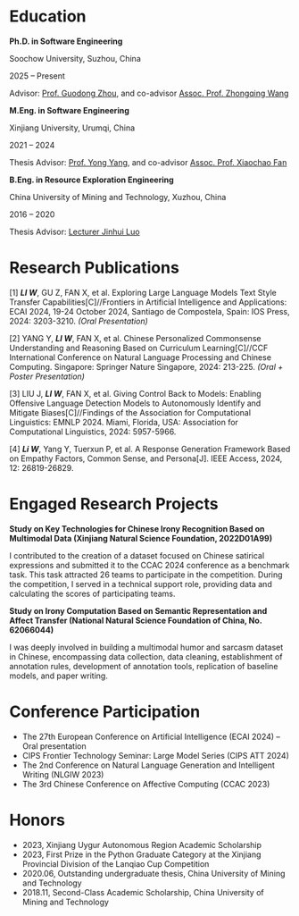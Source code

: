 # Education

**Ph.D. in Software Engineering**

Soochow University, Suzhou, China

2025 – Present

Advisor: [Prof. Guodong Zhou](https://web.suda.edu.cn/gdzhou), and co-advisor [Assoc. Prof. Zhongqing Wang](https://wangzqsuda.github.io)

**M.Eng. in Software Engineering**

Xinjiang University, Urumqi, China

2021 – 2024

Thesis Advisor: [Prof. Yong Yang](https://https-ss-xju-edu-cn-443.webvpn1.xju.edu.cn/info/1110/2749.htm), and co-advisor [Assoc. Prof. Xiaochao Fan](https://cs.xjnu.edu.cn/info/1051/1201.htm)

**B.Eng. in Resource Exploration Engineering**

China University of Mining and Technology, Xuzhou, China

2016 – 2020

Thesis Advisor: [Lecturer Jinhui Luo](http://yjsxt.cumt.edu.cn/Gwork/Teacher/TeacherInfo.aspx?EID=LaosoqV95obmnlYKxJuIB11yGhLzQzmZ)

# Research Publications

[1] ***LI W***, GU Z, FAN X, et al. Exploring Large Language Models Text Style Transfer Capabilities[C]//Frontiers in Artificial Intelligence and Applications: ECAI 2024, 19-24 October 2024, Santiago de Compostela, Spain: IOS Press, 2024: 3203-3210. *(Oral Presentation)*

[2] YANG Y, ***LI W***, FAN X, et al. Chinese Personalized Commonsense Understanding and Reasoning Based on Curriculum Learning[C]//CCF International Conference on Natural Language Processing and Chinese Computing. Singapore: Springer Nature Singapore, 2024: 213-225. *(Oral + Poster Presentation)*

[3] LIU J, ***LI W***, FAN X, et al. Giving Control Back to Models: Enabling Offensive Language Detection Models to Autonomously Identify and Mitigate Biases[C]//Findings of the Association for Computational Linguistics: EMNLP 2024. Miami, Florida, USA: Association for Computational Linguistics, 2024: 5957-5966.

[4] ***Li W***, Yang Y, Tuerxun P, et al. A Response Generation Framework Based on Empathy Factors, Common Sense, and Persona[J]. IEEE Access, 2024, 12: 26819-26829.

# Engaged Research Projects

**Study on Key Technologies for Chinese Irony Recognition Based on Multimodal Data (Xinjiang Natural Science Foundation, 2022D01A99)**

I contributed to the creation of a dataset focused on Chinese satirical expressions and submitted it to the CCAC 2024 conference as a benchmark task. This task attracted 26 teams to participate in the competition. During the competition, I served in a technical support role, providing data and calculating the scores of participating teams.

**Study on Irony Computation Based on Semantic Representation and Affect Transfer (National Natural Science Foundation of China, No. 62066044)**

I was deeply involved in building a multimodal humor and sarcasm dataset in Chinese, encompassing data collection, data cleaning, establishment of annotation rules, development of annotation tools, replication of baseline models, and paper writing.

# Conference Participation
- The 27th European Conference on Artificial Intelligence (ECAI 2024) – Oral presentation
- CIPS Frontier Technology Seminar: Large Model Series (CIPS ATT 2024)
- The 2nd Conference on Natural Language Generation and Intelligent Writing (NLGIW 2023)
- The 3rd Chinese Conference on Affective Computing (CCAC 2023)

# Honors

- 2023, Xinjiang Uygur Autonomous Region Academic Scholarship
- 2023, First Prize in the Python Graduate Category at the Xinjiang Provincial Division of the Lanqiao Cup Competition
- 2020.06, Outstanding undergraduate thesis, China University of Mining and Technology
- 2018.11, Second-Class Academic Scholarship, China University of Mining and Technology
